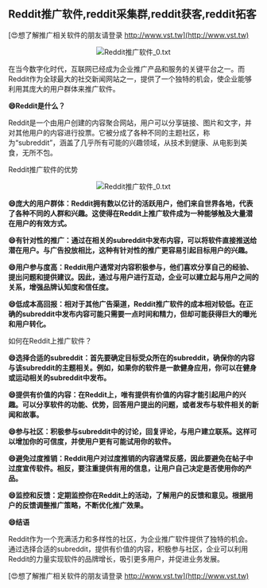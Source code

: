 ## **Reddit推广软件,reddit采集群,reddit获客,reddit拓客**

[😍想了解推广相关软件的朋友请登录 http://www.vst.tw](http://www.vst.tw)

 <center><img src="https://vst.tw/MP4/tuiguang/png/0.png" alt="Reddit推广软件_0.txt"></center>

在当今数字化时代，互联网已经成为企业推广产品和服务的关键平台之一。而Reddit作为全球最大的社交新闻网站之一，提供了一个独特的机会，使企业能够利用其庞大的用户群体来推广软件。

**😄Reddit是什么？**

Reddit是一个由用户创建的内容聚合网站，用户可以分享链接、图片和文字，并对其他用户的内容进行投票。它被分成了各种不同的主题社区，称为“subreddit”，涵盖了几乎所有可能的兴趣领域，从技术到健康、从电影到美食，无所不包。

Reddit推广软件的优势

 <center><img src="https://vst.tw/MP4/tuiguang/png/6.png" alt="Reddit推广软件_0.txt"></center>

**😄庞大的用户群体：Reddit拥有数以亿计的活跃用户，他们来自世界各地，代表了各种不同的人群和兴趣。这使得在Reddit上推广软件成为一种能够触及大量潜在用户的有效方式。**

**😄有针对性的推广：通过在相关的subreddit中发布内容，可以将软件直接推送给潜在用户。与广告投放相比，这种有针对性的推广更容易引起目标用户的兴趣。**

**😄用户参与度高：Reddit用户通常对内容积极参与，他们喜欢分享自己的经验、提出问题和提供建议。因此，通过与用户进行互动，企业可以建立起与用户之间的关系，增强品牌认知度和信任度。**

**😄低成本高回报：相对于其他广告渠道，Reddit推广软件的成本相对较低。在正确的subreddit中发布内容可能只需要一点时间和精力，但却可能获得巨大的曝光和用户转化。**

如何在Reddit上推广软件？

**😄选择合适的subreddit：首先要确定目标受众所在的subreddit，确保你的内容与该subreddit的主题相关。例如，如果你的软件是一款健身应用，你可以在健身或运动相关的subreddit中发布。**

**😄提供有价值的内容：在Reddit上，唯有提供有价值的内容才能引起用户的兴趣。可以分享软件的功能、优势，回答用户提出的问题，或者发布与软件相关的新闻和故事。**

**😄参与社区：积极参与subreddit中的讨论，回复评论，与用户建立联系。这样可以增加你的可信度，并使用户更有可能试用你的软件。**

**😄避免过度推销：Reddit用户对过度推销的内容通常反感，因此要避免在帖子中过度宣传软件。相反，要注重提供有用的信息，让用户自己决定是否使用你的产品。**

**😄监控和反馈：定期监控你在Reddit上的活动，了解用户的反馈和意见。根据用户的反馈调整推广策略，不断优化推广效果。**

**😄结语**

Reddit作为一个充满活力和多样性的社区，为企业推广软件提供了独特的机会。通过选择合适的subreddit，提供有价值的内容，积极参与社区，企业可以利用Reddit的力量实现软件的品牌增长，吸引更多用户，并促进业务发展。

[😍想了解推广相关软件的朋友请登录 http://www.vst.tw](http://www.vst.tw)



